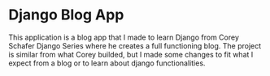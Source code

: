 # Django Blog App

This application is a blog app that I made to learn Django from Corey Schafer Django Series where he creates a full functioning blog. The project is similar from what Corey builded, but I made some changes to fit what I expect from a blog or to learn about django functionalities.
